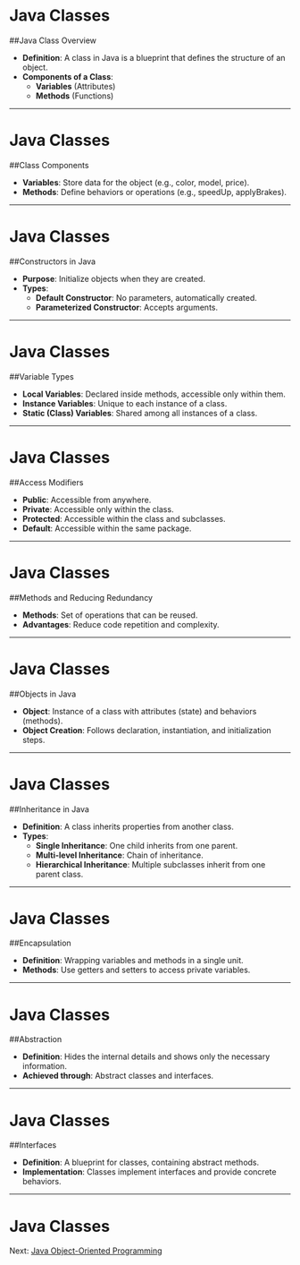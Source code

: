 # Java Classes

##Java Class Overview
- **Definition**: A class in Java is a blueprint that defines the structure of an object.
- **Components of a Class**:
  - **Variables** (Attributes)
  - **Methods** (Functions)

---

# Java Classes

##Class Components
- **Variables**: Store data for the object (e.g., color, model, price).
- **Methods**: Define behaviors or operations (e.g., speedUp, applyBrakes).
  
---

# Java Classes

##Constructors in Java
- **Purpose**: Initialize objects when they are created.
- **Types**:
  - **Default Constructor**: No parameters, automatically created.
  - **Parameterized Constructor**: Accepts arguments.

---

# Java Classes

##Variable Types
- **Local Variables**: Declared inside methods, accessible only within them.
- **Instance Variables**: Unique to each instance of a class.
- **Static (Class) Variables**: Shared among all instances of a class.

---

# Java Classes

##Access Modifiers
- **Public**: Accessible from anywhere.
- **Private**: Accessible only within the class.
- **Protected**: Accessible within the class and subclasses.
- **Default**: Accessible within the same package.

---

# Java Classes

##Methods and Reducing Redundancy
- **Methods**: Set of operations that can be reused.
- **Advantages**: Reduce code repetition and complexity.

---

# Java Classes

##Objects in Java
- **Object**: Instance of a class with attributes (state) and behaviors (methods).
- **Object Creation**: Follows declaration, instantiation, and initialization steps.

---

# Java Classes

##Inheritance in Java
- **Definition**: A class inherits properties from another class.
- **Types**:
  - **Single Inheritance**: One child inherits from one parent.
  - **Multi-level Inheritance**: Chain of inheritance.
  - **Hierarchical Inheritance**: Multiple subclasses inherit from one parent class.

---

# Java Classes

##Encapsulation
- **Definition**: Wrapping variables and methods in a single unit.
- **Methods**: Use getters and setters to access private variables.

---

# Java Classes

##Abstraction
- **Definition**: Hides the internal details and shows only the necessary information.
- **Achieved through**: Abstract classes and interfaces.

---

# Java Classes

##Interfaces
- **Definition**: A blueprint for classes, containing abstract methods.
- **Implementation**: Classes implement interfaces and provide concrete behaviors.

---

# Java Classes

Next: [Java Object-Oriented Programming](/slides/?../einfuehrung/07.md)
